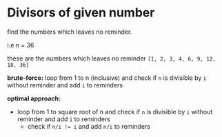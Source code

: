 # Divisors of given number

find the numbers which leaves no reminder.

i.e n = 36

these are the numbers which leaves no reminder `[1, 2, 3, 4, 6, 9, 12, 18, 36]`

**brute-force:** loop from 1 to n (inclusive) and check if `n` is divisible by `i` without reminder and add `i` to reminders

**optimal approach:**

* loop from 1 to square root of n and check if `n` is divisible by `i` without reminder and add `i` to reminders
  * check if `n/i != i` and add `n/i` to reminders
